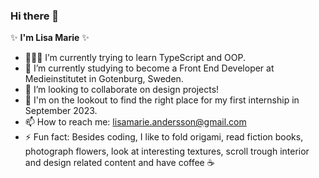 ### Hi there 👋

✨ **I'm Lisa Marie** ✨ 

- 👩🏻‍💻 I’m currently trying to learn TypeScript and OOP.
- 🌱 I’m currently studying to become a Front End Developer at Medieinstitutet in Gotenburg, Sweden. 
- 👯 I’m looking to collaborate on design projects!
- 👀 I'm on the lookout to find the right place for my first internship in September 2023.
- 📫 How to reach me: lisamarie.andersson@gmail.com
- ⚡ Fun fact: Besides coding, I like to fold origami, read fiction books, photograph flowers, look at interesting textures, scroll trough interior and design related content and have coffee ☕️
